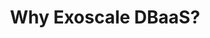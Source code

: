 ---
title: "Why Exoscale DBaaS?"
description: ""
banner: "images/exoscale-icon.svg"
weight: 3
tags: [databases, exoscale]
level: "introductory"
categories: [exoscale,kubernetes]
---